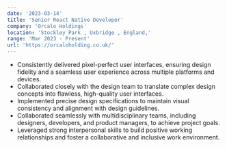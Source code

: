 ```yaml
---
date: '2023-03-14'
title: 'Senior React Native Developer'
company: 'Orcalo Holdings'
location: 'Stockley Park , Uxbridge , England,'
range: 'Mar 2023 - Present'
url: 'https://orcaloholding.co.uk/'
---
```


- Consistently delivered pixel-perfect user interfaces, ensuring design fidelity and a seamless user experience across multiple platforms and devices.
- Collaborated closely with the design team to translate complex design concepts into flawless, high-quality user interfaces.
- Implemented precise design specifications to maintain visual consistency and alignment with design guidelines.
- Collaborated seamlessly with multidisciplinary teams, including designers, developers, and product managers, to achieve project goals.
- Leveraged strong interpersonal skills to build positive working relationships and foster a collaborative and inclusive work environment.
